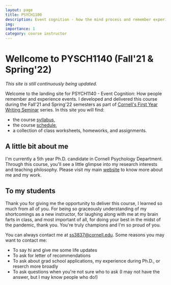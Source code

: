 ```yaml
---
layout: page
title: PSYCH1100
description: Event cognition - how the mind process and remember experience
img: 
importance: 1
category: course instructor
---
```


# Wellcome to PYSCH1140 (Fall'21 & Spring'22)
*This site is still continuously being updated.*

Welcome to the landing site for PSYCH1140 - Event Cognition: How people remember and experience events. I developed and delivered this course during the Fall'21 and Spring'22 semesters as part of [Cornell's First Year Writing Seminar](https://knight.as.cornell.edu/fws-guidelines) series. In this site you will find: 

- the course [syllabus](/assets/psych1140/syllabus),
- the course [schedule](/assets/psych1140/schedule),
- a collection of class worksheets, homeworks, and assignments. 

## A little bit about me

I'm currently a 5th year Ph.D. candidate in Cornell Psychology Department. Through this course, you'll see a little glimpse into my research interests and teaching philosophy. Please visit my main [website](https://ksasmita.github.io) to know more about me and my work. 

## To my students 

Thank you for giving me the opportunity to deliver this course, I learned so much from all of you. For being so graceously understanding of my shortcomings as a new instructor, for laughing along with me at my brain farts in class, and most important of all, for doing your best in the midst of the pandemic, thank you. You're truly champions and I'm so proud of you. 

You can always contact me at <ss3837@cornell.edu>. Some reasons you may want to contact me: 
- To say hi and give me some life updates
- To ask for letter of recommendations 
- To ask about grad school applications, my experience during Ph.D., or reserch more broadly 
- To ask questions when you're not sure who to ask (I may not have the answer, but I may know people who do!)
